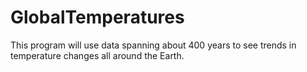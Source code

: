 # GlobalTemperatures
This program will use data spanning about 400 years to see trends in temperature changes all around the Earth.
